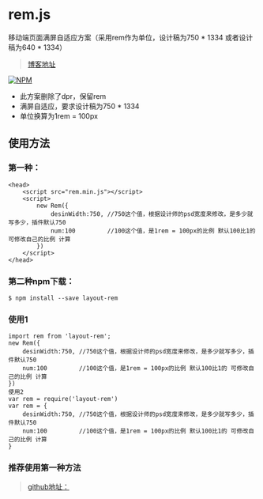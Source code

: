# rem.js
移动端页面满屏自适应方案（采用rem作为单位，设计稿为750 * 1334 或者设计稿为640 * 1334）
> [博客地址](http://www.jiaoyiba.cc)

[![NPM](https://nodei.co/npm/gulp-imageisux.png)](https://www.npmjs.com/package/layout-rem/)
* 此方案删除了dpr，保留rem
* 满屏自适应，要求设计稿为750 * 1334
* 单位换算为1rem = 100px

## 使用方法
### 第一种：
    <head>
        <script src="rem.min.js"></script>
        <script>
            new Rem({
                desinWidth:750, //750这个值，根据设计师的psd宽度来修改，是多少就写多少，插件默认750 
                num:100         //100这个值，是1rem = 100px的比例 默认100比1的 可修改自己的比例 计算
            })
        </script>
    </head>
### 第二种npm下载：
    $ npm install --save layout-rem
### 使用1
    import rem from 'layout-rem';
    new Rem({
        desinWidth:750, //750这个值，根据设计师的psd宽度来修改，是多少就写多少，插件默认750 
        num:100         //100这个值，是1rem = 100px的比例 默认100比1的 可修改自己的比例 计算
    })
    使用2
    var rem = require('layout-rem')
    var rem = {
        desinWidth:750, //750这个值，根据设计师的psd宽度来修改，是多少就写多少，插件默认750 
        num:100         //100这个值，是1rem = 100px的比例 默认100比1的 可修改自己的比例 计算
    }
    
### 推荐使用第一种方法

> [github地址：](https://github.com/souying/layout-remc)